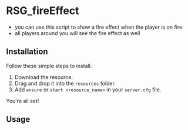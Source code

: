 # RSG_fireEffect
 -  you can use this script to show a fire effect when the player is on fire 
 - all players around you will see the fire effect as well 

## Installation

Follow these simple steps to install:

1. Download the resource.
2. Drag and drop it into the `resources` folder.
3. Add `ensure` or `start <resource_name>` in your `server.cfg` file.

You're all set!

## Usage
